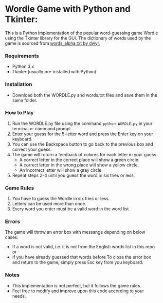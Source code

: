 # Wordle Game with Python and Tkinter:
 This is a Python implementation of the popular word-guessing game Wordle using the Tkinter library for the GUI. The dictionary of words used by the game is sourced from [words_alpha.txt by dwyl.](https://raw.githubusercontent.com/dwyl/english-words/master/words_alpha.txt)

### Requirements
 * Python 3.x
 * Tkinter (usually pre-installed with Python)
 
### Installation
 * Download both the WORDLE.py and words.txt files and save them in the same folder.
 
### How to Play
 1. Run the WORDLE.py file using the command ```python WORDLE.py``` in your terminal or command prompt.
 2. Enter your guess for the 5-letter word and press the Enter key on your keyboard.
 3. You can use the Backspace button to go back to the previous box and correct your guess.
 4. The game will return a feedback of colores for each letter in your guess.
    - A correct letter in the correct place will show a green circle.
    - A correct letter in the wrong place will show a yellow circle.
    - An incorrect letter will show a gray circle.
 5. Repeat steps 2-4 until you guess the word in six tries or less.

### Game Rules
 1. You have to guess the Wordle in six tries or less.
 2. Letters can be used more than once. 
 3. Every word you enter must be a valid word in the word list. 
 
### Errors 
The game will throw an error box with messange depending on below cases:
 * If a word is not valid, i.e. it is not from the English words list in this repo or
 * If you have already guessed that words before
To close the error box and return to the game, simply press Esc key from you keyboard. 
 
### Notes
 * This implementation is not perfect, but it follows the game rules.
 * Feel free to modify and improve upon this code according to your needs.
